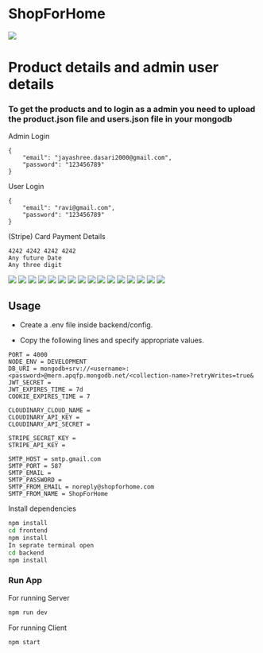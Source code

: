 # ShopForHome


![](./screenshots/homepage.jpeg)


# Product details and admin user details

### To get the products and to login as a admin you need to upload the product.json file and users.json file in your mongodb 

Admin Login

```
{
    "email": "jayashree.dasari2000@gmail.com",
    "password": "123456789"
}
```

User Login

```
{
    "email": "ravi@gmail.com",
    "password": "123456789"
}
```

(Stripe) Card Payment Details 

```
4242 4242 4242 4242
Any future Date
Any three digit
```
![](./screenshots/registerpage.jpeg)
![](./screenshots/Loginpage.jpeg)
![](./screenshots/profilepage.jpeg)
![](./screenshots/dashboard.jpeg)
![](./screenshots/createproduct.jpeg)
![](./screenshots/singleproductpage.jpeg)
![](./screenshots/salesreportpage.jpeg)
![](./screenshots/stockpage.jpeg)
![](./screenshots/cartpage.jpeg)
![](./screenshots/wishlistpage.jpeg)
![](./screenshots/orderspage.jpeg)
![](./screenshots/userspage.jpeg)
![](./screenshots/productpage.jpeg)
![](./screenshots/shippinginfo.jpeg)
![](./screenshots/paymentpage.jpeg)
![](./screenshots/ordersuccess.jpeg)



## Usage

- Create a .env file inside backend/config.

- Copy the following lines and specify appropriate values.

```
PORT = 4000
NODE_ENV = DEVELOPMENT
DB_URI = mongodb+srv://<username>:<password>@mern.apqfp.mongodb.net/<collection-name>?retryWrites=true&
JWT_SECRET =
JWT_EXPIRES_TIME = 7d
COOKIE_EXPIRES_TIME = 7

CLOUDINARY_CLOUD_NAME =
CLOUDINARY_API_KEY =
CLOUDINARY_API_SECRET =

STRIPE_SECRET_KEY =
STRIPE_API_KEY =

SMTP_HOST = smtp.gmail.com
SMTP_PORT = 587
SMTP_EMAIL =
SMTP_PASSWORD =
SMTP_FROM_EMAIL = noreply@shopforhome.com
SMTP_FROM_NAME = ShopForHome
```

Install dependencies

```bash
npm install
cd frontend
npm install
In seprate terminal open
cd backend 
npm install
```

### Run App

For running Server

```bash
npm run dev
```

For running Client

```bash
npm start
```


